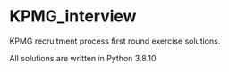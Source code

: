 # KPMG_interview
KPMG recruitment process first round exercise solutions.

All solutions are written in Python 3.8.10
